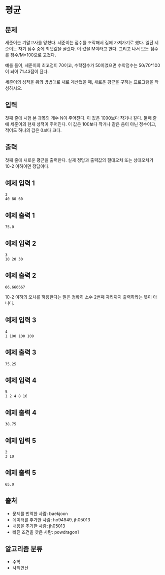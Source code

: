 # 평균

## 문제
세준이는 기말고사를 망쳤다. 세준이는 점수를 조작해서 집에 가져가기로 했다. 일단 세준이는 자기 점수 중에 최댓값을 골랐다. 이 값을 M이라고 한다. 그리고 나서 모든 점수를 점수/M*100으로 고쳤다.

예를 들어, 세준이의 최고점이 70이고, 수학점수가 50이었으면 수학점수는 50/70*100이 되어 71.43점이 된다.

세준이의 성적을 위의 방법대로 새로 계산했을 때, 새로운 평균을 구하는 프로그램을 작성하시오.

## 입력
첫째 줄에 시험 본 과목의 개수 N이 주어진다. 이 값은 1000보다 작거나 같다. 둘째 줄에 세준이의 현재 성적이 주어진다. 이 값은 100보다 작거나 같은 음이 아닌 정수이고, 적어도 하나의 값은 0보다 크다.

## 출력
첫째 줄에 새로운 평균을 출력한다. 실제 정답과 출력값의 절대오차 또는 상대오차가 10-2 이하이면 정답이다.

## 예제 입력 1 
```
3
40 80 60
```
## 예제 출력 1 
```
75.0
```
## 예제 입력 2 
```
3
10 20 30
```
## 예제 출력 2 
```
66.666667
```
10-2 이하의 오차를 허용한다는 말은 정확히 소수 2번째 자리까지 출력하라는 뜻이 아니다.

## 예제 입력 3 
```
4
1 100 100 100
```
## 예제 출력 3 
```
75.25
```
## 예제 입력 4 
```
5
1 2 4 8 16
```
## 예제 출력 4 
```
38.75
```
## 예제 입력 5 
```
2
3 10
```
## 예제 출력 5 
```
65.0
```
## 출처
* 문제를 번역한 사람: baekjoon
* 데이터를 추가한 사람: ho94949, jh05013
* 내용을 추가한 사람: jh05013
* 빠진 조건을 찾은 사람: powdragon1
## 알고리즘 분류
* 수학
* 사칙연산